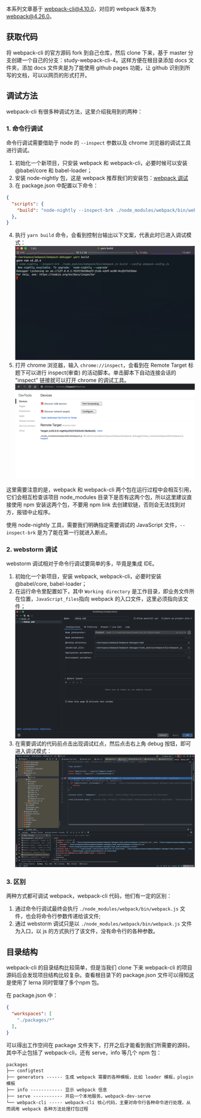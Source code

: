 本系列文章基于 webpack-cli@4.10.0，对应的 webpack 版本为 webpack@4.26.0。

## 获取代码

将 webpack-cli 的官方源码 fork 到自己仓库，然后 clone 下来，基于 master 分支创建一个自己的分支：study-webpack-cli-4。这样方便在根目录添加 docs 文件夹，添加 docs 文件夹是为了能使用 github pages 功能，让 github 识别到所写的文档，可以以网页的形式打开。

## 调试方法

webpack-cli 有很多种调试方法，这里介绍我用到的两种：

### 1. 命令行调试

命令行调试需要借助于 node 的 `--inspect` 参数以及 chrome 浏览器的调试工具进行调试。

1. 初始化一个新项目，只安装 webpack 和 webpack-cli，必要时候可以安装 @babel/core 和 babel-loader；
2. 安装 node-nightly 包，这是 webpack 推荐我们的安装包：[webpack 调试](https://www.webpackjs.com/contribute/debugging/)
3. 在 package.json 中配置以下命令：
  ```json
  {
    "scripts": {
      "build": "node-nightly --inspect-brk ./node_modules/webpack/bin/webpack.js build --config webpack.config.js"
    },
  }
  ```
4. 执行 `yarn build` 命令，会看到控制台输出以下文案，代表此时已进入调试模式：
  ![build](https://raw.githubusercontent.com/aaaaaAndy/picture/main/images/20221026170934.png)
5. 打开 chrome 浏览器，输入 `chrome://inspect`，会看到在 Remote Target 标题下可以进行 inspect(审查) 的活动脚本。单击脚本下自动连接会话的 "inspect" 链接就可以打开 chrome 的调试工具。
  ![inspect](https://raw.githubusercontent.com/aaaaaAndy/picture/main/images/20221026171132.png)

这里需要注意的是，webpack 和 webpack-cli 两个包在运行过程中会相互引用，它们会相互检查该项目 node_modules 目录下是否有这两个包，所以这里建议直接使用 npm 安装这两个包，不要用 npm link 去创建软链，否则会无法找到对方，报错中止程序。

使用 node-nightly 工具，需要我们明确指定需要调试的 JavaScript 文件，`--inspect-brk` 是为了能在第一行就进入断点。

### 2. webstorm 调试

webstorm 调试相对于命令行调试要简单的多，毕竟是集成 IDE。

1. 初始化一个新项目，安装 webpack, webpack-cli，必要时安装 @babel/core, babel-loader；
2. 在运行命令里配置如下，其中 `Working directory` 是工作目录，即业务文件所在位置，`JavaScript_files`指向 webpack 的入口文件，这里必须指向该文件；
  ![debug1](https://raw.githubusercontent.com/aaaaaAndy/picture/main/images/20221026164203.png)
3. 在需要调试的代码前点击出现调试红点，然后点击右上角 debug 按钮，即可进入调试模式：
  ![debug2](https://raw.githubusercontent.com/aaaaaAndy/picture/main/images/20221026165548.png)

### 3. 区别

两种方式都可调试 webpack，webpack-cli 代码，他们有一定的区别：
1. 通过命令行调试最终会执行 `./node_modules/webpack/bin/webpack.js` 文件，也会将命令行参数传递给该文件;
2. 通过 webstorm 调试只是以 `./node_modules/webpack/bin/webpack.js` 文件为入口，以 js 的方式执行了该文件，没有命令行的各种参数。

## 目录结构

webpack-cli 的目录结构比较简单，但是当我们 clone 下来 webpack-cli 的项目源码后会发现项目结构比较复杂。查看根目录下的 package.json 文件可以得知这是使用了 lerna 同时管理了多个npm 包。

在 package.json 中：

```json
{
  "workspaces": [
    "./packages/*"
  ],
}
```

可以得出工作空间在 package 文件夹下，打开之后才能看到我们所需要的源码，其中不止包括了 webpack-cli，还有 serve，info 等几个 npm 包：

```tree
packages
├── configtest
├── generators ------ 生成 webpack 需要的各种模板，比如 loader 模板，plugin 模板
├── info ------------ 显示 webpack 信息
├── serve ----------- 开启一个本地服务，webpack-dev-serve
└── webpack-cli ----- webpack-cli 核心代码，主要对命令行各种命令进行处理，从而调用 webpack 各种方法处理打包过程
```